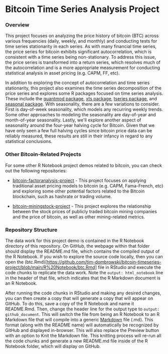 # Bitcoin Time Series Analysis Project

### Overview

This project focuses on analyzing the price history of bitcoin (BTC) across various frequencies (daily, weekly, and monthly) and conducting tests for time series stationarity in each series. As with many financial time series, the price series for bitcoin exhibits significant autocorrelation, which is consistent with a time series being non-stationary. To address this issue, the price series is transformed into a return series, which resolves much of the autocorrelation and is a more appropriate measurement for conducting statistical analysis in asset pricing (e.g. CAPM, FF, etc).

In addition to exploring the concept of autocorrelation and time series stationarity, this project also examines the time series decomposition of the price series and explores some R packages focused on time series analysis. These include the [quantmod package](https://cran.r-project.org/package=quantmod), [xts package](https://cran.r-project.org/package=xts), [tseries package](https://cran.r-project.org/package=tseries), and [seasonal package](https://cran.r-project.org/package=seasonal). With seasonality, there are a few variations to consider. First is day-of-week seasonality, which models any recurring weekly trends. Some other approaches to modeling the seasonality are day-of-year and month-of-year seasonality. Lastly, we'll explore another aspect of seasonality around the four-year halving cycle for Bitcoin. Given that we have only seen a few full halving cycles since bitcoin price data can be reliably measured, these results are still in their infancy in regard to any statistical conclusions.

### Other Bitcoin-Related Projects

For some other R Notebook project demos related to bitcoin, you can check out the following repositories:

* [bitcoin-factoranalysis-project](https://github.com/tim-dombrowski/bitcoin-factoranalysis-project) - This project focuses on applying traditional asset pricing models to bitcoin (e.g. CAPM, Fama-French, etc) and exploring some other potential factors related to the Bitcoin blockchain, such as hashrate or trading volume.

* [bitcoin-miningstock-project]() - This project explores the relationship between the stock prices of publicly traded bitcoin mining companies and the price of bitcoin, as well as other mining-related metrics.

### Repository Structure

The data work for this project demo is contained in the R Notebook directory of this repository. On GitHub, the webpage within that folder should display the README.md file, which contains the compiled output of the R Notebook. If you wish to explore the source code locally, then you can open the (btc.Rmd)[https://github.com/tim-dombrowski/bitcoin-timeseries-project/blob/main/R%20Notebook/btc.Rmd] file in RStudio and execute the code chunks to replicate the data work. Note the `output: html_notebook` line in the header of that file, which indicates that the R Markdown document is an R Notebook. 

After running the code chunks in RStudio and making any desired changes, you can then create a copy that will generate a copy that will appear on GitHub. To do this, save a copy of the R Notebook and name it README.Rmd. Then, change the header line for the output type to `output: github_document`. This will switch the file from being an R Notebook to an R Markdown file that will compile into a generic [Markdown](https://www.markdownguide.org/) file (.md). This format (along with the README name) will automatically be recognized by GitHub and displayed in-browser. This will also replace the Preview button with an option to Knit the Markdown file. This knitting process will re-run all the code chunks and generate a new README.md file inside of the R Notebook folder, which will display on GitHub.

